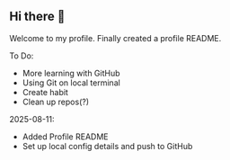 ## Hi there 👋

Welcome to my profile. Finally created a profile README.  

To Do:
* More learning with GitHub
* Using Git on local terminal
* Create habit
* Clean up repos(?)

2025-08-11:
- Added Profile README
- Set up local config details and push to GitHub

<!--
**Sti11itS/Sti11itS** is a ✨ _special_ ✨ repository because its `README.md` (this file) appears on your GitHub profile.

Here are some ideas to get you started:

- 🔭 I’m currently working on ...
- 🌱 I’m currently learning ...
- 👯 I’m looking to collaborate on ...
- 🤔 I’m looking for help with ...
- 💬 Ask me about ...
- 📫 How to reach me: ...
- 😄 Pronouns: ...
- ⚡ Fun fact: ...
-->
